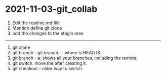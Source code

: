 # 2021-11-03-git_collab
1. Edit the readme.md file
2. Mention define git clone
3. add the changes to the stagin area
-------------------------------------
1. git clone
2. git branch - git branch <name> -- <name> where is HEAD IS
3. git branch - a: shows all your branches, including the remote.
4. git switch: move the <branch> after creating it.
5. git checkout <name> - older way to switch.